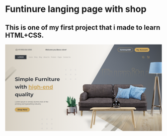 # Funtinure langing page with shop
## This is one of my first project that i made to learn HTML+CSS.

![Screen of main section](./screens/main.png "Main section")